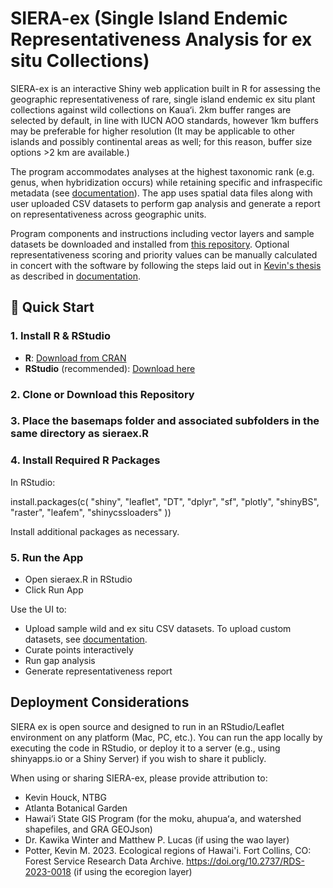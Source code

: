 # SIERA-ex (Single Island Endemic Representativeness Analysis for ex situ Collections) 
SIERA-ex is an interactive Shiny web application built in R for assessing the geographic representativeness of rare, single island endemic ex situ plant collections against wild collections on Kaua‘i. 2km buffer ranges are selected by default, in line with IUCN AOO standards, however 1km buffers may be preferable for higher resolution (It may be applicable to other islands and possibly continental areas as well; for this reason, buffer size options >2 km are available.) 

The program accommodates analyses at the highest taxonomic rank (e.g. genus, when hybridization occurs) while retaining specific and infraspecific metadata (see [documentation](https://github.com/plantrecords/sieraex/blob/main/comprehensive_instructions.md#siera-ex-documentation)). The app uses spatial data files along with user uploaded CSV datasets to perform gap analysis and generate a report on representativeness across geographic units. 

Program components and instructions including vector layers and sample datasets be downloaded and installed from [this repository](https://github.com/plantrecords/sieraex). Optional representativeness scoring and priority values can be manually calculated in concert with the software by following the steps laid out in [Kevin's thesis](https://doi.org/10.13140/RG.2.2.27268.64641) as described in [documentation](https://github.com/plantrecords/sieraex/blob/main/comprehensive_instructions.md#siera-ex-documentation). 

## 🚀 Quick Start

### 1. Install R & RStudio
- **R**: [Download from CRAN](http://cran.r-project.org)  
- **RStudio** (recommended): [Download here](https://posit.co/download/rstudio-desktop)

### 2. Clone or Download this Repository
### 3. Place the basemaps folder and associated subfolders in the same directory as sieraex.R
### 4. Install Required R Packages

In RStudio:

install.packages(c(
  "shiny", "leaflet", "DT", "dplyr", "sf",
  "plotly", "shinyBS", "raster", "leafem", "shinycssloaders"
))

Install additional packages as necessary.

### 5. Run the App

- Open sieraex.R in RStudio
- Click Run App

Use the UI to:

- Upload sample wild and ex situ CSV datasets. To upload custom datasets, see [documentation](https://github.com/plantrecords/sieraex/blob/main/comprehensive_instructions.md#siera-ex-documentation).
- Curate points interactively
- Run gap analysis
- Generate representativeness report

## Deployment Considerations

SIERA ex is open source and designed to run in an RStudio/Leaflet environment on any platform (Mac, PC, etc.). You can run the app locally by executing the code in RStudio, or deploy it to a server (e.g., using shinyapps.io or a Shiny Server) if you wish to share it publicly.

When using or sharing SIERA-ex, please provide attribution to:

- Kevin Houck, NTBG
- Atlanta Botanical Garden
- Hawai‘i State GIS Program (for the moku, ahupuaʻa, and watershed shapefiles, and GRA GEOJson)
- Dr. Kawika Winter and Matthew P. Lucas (if using the wao layer)
- Potter, Kevin M. 2023. Ecological regions of Hawai'i. Fort Collins, CO: Forest Service Research Data Archive. https://doi.org/10.2737/RDS-2023-0018 (if using the ecoregion layer)
